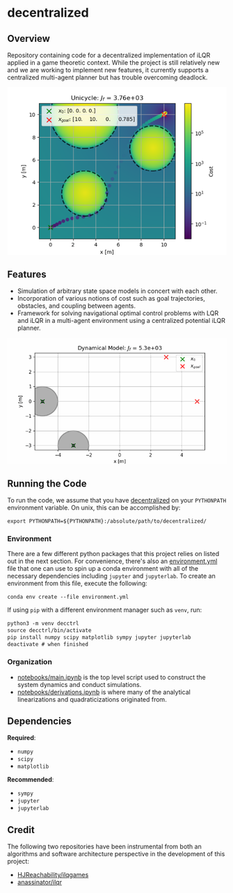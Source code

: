 # decentralized

## Overview
Repository containing code for a decentralized implementation of iLQR applied 
in a game theoretic context. While the project is still relatively new and we
are working to implement new features, it currently supports a centralized
multi-agent planner but has trouble overcoming deadlock.

![](media/unicycle.png)

## Features
* Simulation of arbitrary state space models in concert with each other.
* Incorporation of various notions of cost such as goal trajectories, obstacles,
  and coupling between agents.
* Framework for solving navigational optimal control problems with LQR and iLQR
  in a multi-agent environment using a centralized potential iLQR planner.

![](media/asym_x.gif)

## Running the Code
To run the code, we assume that you have [decentralized](decentralized/) on 
your `PYTHONPATH` environment variable. On unix, this can be accomplished by:

    export PYTHONPATH=${PYTHONPATH}:/absolute/path/to/decentralized/


### Environment
There are a few different python packages that this project relies on listed
out in the next section. For convenience, there's also an
[environment.yml](environment.yml) file that one can use to spin up a conda 
environment with all of the necessary dependencies including `jupyter` and 
`jupyterlab`. To create an environment from this file, execute the following:

    conda env create --file environment.yml


If using `pip` with a different environment manager such as `venv`, run:

    python3 -m venv decctrl
    source decctrl/bin/activate
    pip install numpy scipy matplotlib sympy jupyter jupyterlab
    deactivate # when finished


### Organization
- [notebooks/main.ipynb](notebooks/main.ipynb) is the top level script used to
  construct the system dynamics and conduct simulations. 
- [notebooks/derivations.ipynb](notebooks/derivations.ipynb) is where many of
  the analytical linearizations and quadraticizations originated from.

## Dependencies
**Required**:
- `numpy`
- `scipy`
- `matplotlib`

**Recommended**:
- `sympy`
- `jupyter`
- `jupyterlab`

## Credit
The following two repositories have been instrumental from both an algorithms
and software architecture perspective in the development of this project:
- [HJReachability/ilqgames](https://github.com/HJReachability/ilqgames)
- [anassinator/ilqr](https://github.com/anassinator/ilqr)